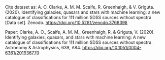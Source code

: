 Cite dataset as: A. O. Clarke, A. M. M. Scaife, R. Greenhalgh, & V. Griguta. (2020). Identifying galaxies, quasars and stars with machine learning: a new catalogue of classifications for 111 million SDSS sources without spectra [Data set]. Zenodo. [https://doi.org/10.5281/zenodo.3768398                                                                                                                                                                                                                                                                                                                                                                                                                                                                                                                                                                                                                                                                                                                                                                                                                                                                                                                                                                                                                                                                                                                                                                                                                               ](https://doi.org/10.5281/zenodo.3768398) 

Paper: Clarke, A. O., Scaife, A. M. M., Greenhalgh, R. & Griguta, V. (2020). Identifying galaxies, quasars, and stars with machine learning: A new catalogue of classifications for 111 million SDSS sources without spectra. Astronomy & Astrophysics, 639, A84. https://doi.org/10.1051/0004-6361/201936770                                                                                                                                                                                                                                                                                                                                                                                                                                                                                                                                                                                                                                                                                                                                                                                                                                                                                                                                                                                                                                                                                                                                                                                                                                